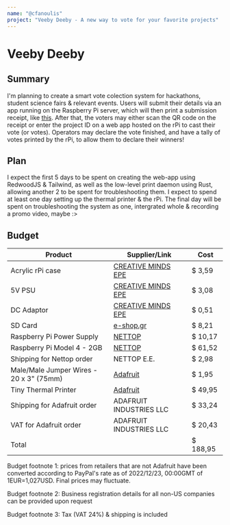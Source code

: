```yaml
---
name: "@cfanoulis"
project: "Veeby Deeby - A new way to vote for your favorite projects"
---
```


# Veeby Deeby

##  Summary
I'm planning to create a smart vote colection system for hackathons, student science fairs & relevant events. Users will submit their details via an app running on the Raspberry Pi server, which will then print a submission receipt, like [this](https://hey-google.wheres-my-ta.co/5QFLM3iyo.png). After that, the voters may either scan the QR code on the receipt or enter the project ID on a web app hosted on the rPi to cast their vote (or votes). Operators may declare the vote finished, and have a tally of votes printed by the rPi, to allow them to declare their winners!

##  Plan
I expect the first 5 days to be spent on creating the web-app using RedwoodJS & Tailwind, as well as the low-level print daemon using Rust, allowing another 2 to be spent for troubleshooting them.  I expect to spend at least one day setting up the thermal printer & the rPi. The final day will be spent on troubleshooting the system as one, intergrated whole & recording a promo video, maybe :>

##  Budget
| Product | Supplier/Link | Cost |
| --------------- | ------------------------------------- | ------ |
Acrylic rPi case | [CREATIVE MINDS EPE](https://www.hellasdigital.gr/go-create/raspberry-and-accessories-el/enclosures/acrylic-case-for-raspberry-pi-3.5inch-lcd-display/) | $  3,59
5V PSU | [CREATIVE MINDS EPE](https://www.hellasdigital.gr/electronics/psu/5v-2a-anga-cp0502-2a/) | $  3,08
DC Adaptor | [CREATIVE MINDS EPE](https://www.hellasdigital.gr/surveillance-el/power-supply-el/dc-2-1mm-5-5mm-el/) | $  0,51
SD Card | [e-shop.gr](https://www.e-shop.gr/samsung-mb-mc64ka-eu-evo-plus-64gb-micro-sdxc-2021-uhs-i-u1-v10-a1-adapter-p-PER.578368) | $  8,21
Raspberry Pi Power Supply | [NETTOP](https://nettop.gr/index.php/hlektronika/power-supplies/official-raspberry-pi-4-power-supply-black.html) | $  10,17
Raspberry Pi Model 4 - 2GB | [NETTOP](https://nettop.gr/index.php/raspberry-pi/kit-plaketes/raspberry-pi-4-model-b-2gb.html) | $  61,52
Shipping for Nettop order | NETTOP E.E. | $  2,98
Male/Male Jumper Wires - 20 x 3" (75mm) | [Adafruit](https://www.adafruit.com/product/1956) | $  1,95
Tiny Thermal Printer | [Adafruit](https://www.adafruit.com/product/2751) | $  49,95
Shipping for Adafruit order | ADAFRUIT INDUSTRIES LLC | $  33,24
VAT for Adafruit order | ADAFRUIT INDUSTRIES LLC | $  20,43
Total | | $  188,95


Budget footnote 1: prices from retailers that are not Adafruit have been converted according to PayPal's rate as of 2022/12/23, 00:00GMT of 1EUR=1,027USD. Final prices may fluctuate.

Budget footnote 2: Business registration details for all non-US companies can be provided upon request

Budget footnote 3: Tax (VAT 24%) & shipping is included
